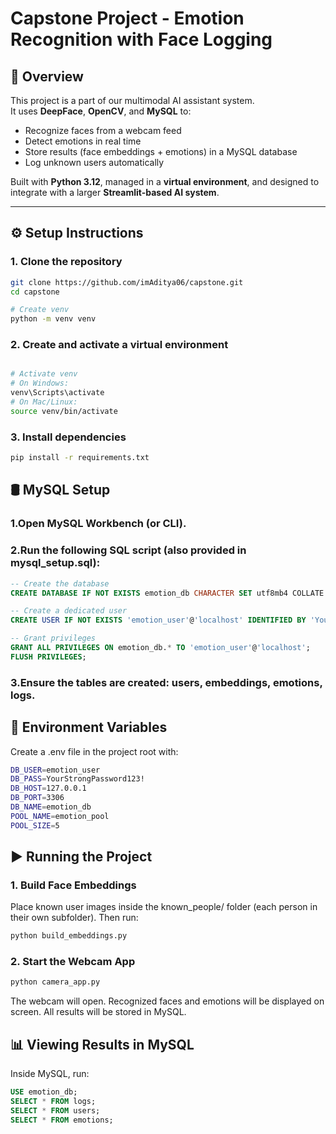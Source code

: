 # Capstone Project - Emotion Recognition with Face Logging

## 📌 Overview
This project is a part of our multimodal AI assistant system.  
It uses **DeepFace**, **OpenCV**, and **MySQL** to:

- Recognize faces from a webcam feed  
- Detect emotions in real time  
- Store results (face embeddings + emotions) in a MySQL database  
- Log unknown users automatically  

Built with **Python 3.12**, managed in a **virtual environment**, and designed to integrate with a larger **Streamlit-based AI system**.

---

## ⚙️ Setup Instructions

### 1. Clone the repository
```bash
git clone https://github.com/imAditya06/capstone.git
cd capstone

# Create venv
python -m venv venv
```

### 2. Create and activate a virtual environment
```bash

# Activate venv
# On Windows:
venv\Scripts\activate
# On Mac/Linux:
source venv/bin/activate
```

### 3. Install dependencies
```bash
pip install -r requirements.txt
```

## 🛢️ MySQL Setup
### 1.Open MySQL Workbench (or CLI).
### 2.Run the following SQL script (also provided in mysql_setup.sql):
```sql
-- Create the database
CREATE DATABASE IF NOT EXISTS emotion_db CHARACTER SET utf8mb4 COLLATE utf8mb4_unicode_ci;

-- Create a dedicated user
CREATE USER IF NOT EXISTS 'emotion_user'@'localhost' IDENTIFIED BY 'YourStrongPassword123!';

-- Grant privileges
GRANT ALL PRIVILEGES ON emotion_db.* TO 'emotion_user'@'localhost';
FLUSH PRIVILEGES;
```
### 3.Ensure the tables are created: users, embeddings, emotions, logs.

## 🔑 Environment Variables
Create a .env file in the project root with:
```bash
DB_USER=emotion_user
DB_PASS=YourStrongPassword123!
DB_HOST=127.0.0.1
DB_PORT=3306
DB_NAME=emotion_db
POOL_NAME=emotion_pool
POOL_SIZE=5
```

## ▶️ Running the Project
### 1. Build Face Embeddings
Place known user images inside the known_people/ folder (each person in their own subfolder). Then run:
```bash
python build_embeddings.py
```
### 2. Start the Webcam App
```bash
python camera_app.py
```
The webcam will open.
Recognized faces and emotions will be displayed on screen.
All results will be stored in MySQL.

## 📊 Viewing Results in MySQL
Inside MySQL, run:
```sql
USE emotion_db;
SELECT * FROM logs;
SELECT * FROM users;
SELECT * FROM emotions;
```



